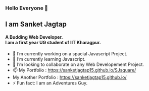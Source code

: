 ### Hello Everyone 👋
  ## I am Sanket Jagtap 
  #### A Budding Web Developer. <br>I am a first year UG student of IIT Kharagpur.




- 🔭 I’m currently working on a spacial Javascript Project.
- 🌱 I’m currently learning Javascript.
- 👯 I’m looking to collaborate on any Web Developement Project.
- 📫 My Portfolio : https://sanketjagtap15.github.io/SJsquare/
- My Another Portfolio : https://sanketjagtap15.github.io/
- ⚡ Fun fact: I am an Adventures Guy.
